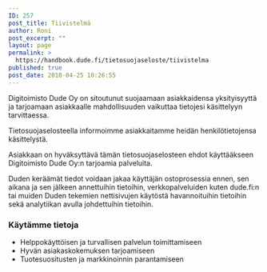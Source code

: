 ```yaml
---
ID: 257
post_title: Tiivistelmä
author: Roni
post_excerpt: ""
layout: page
permalink: >
  https://handbook.dude.fi/tietosuojaseloste/tiivistelma
published: true
post_date: 2018-04-25 10:26:55
---
```

Digitoimisto Dude Oy on sitoutunut suojaamaan asiakkaidensa yksityisyyttä ja tarjoamaan asiakkaalle mahdollisuuden vaikuttaa tietojesi käsittelyyn tarvittaessa.

Tietosuojaselosteella informoimme asiakkaitamme heidän henkilötietojensa käsittelystä.

Asiakkaan on hyväksyttävä tämän tietosuojaselosteen ehdot käyttääkseen Digitoimisto Dude Oy:n tarjoamia palveluita.

Duden keräämät tiedot voidaan jakaa käyttäjän ostoprosessia ennen, sen aikana ja sen jälkeen annettuihin tietoihin, verkkopalveluiden kuten dude.fi:n tai muiden Duden tekemien nettisivujen käytöstä havannoituihin tietoihin sekä analytiikan avulla johdettuihin tietoihin.

<h3>Käytämme tietoja</h3> 

<ul>
<li>Helppokäyttöisen ja turvallisen palvelun toimittamiseen</li>
<li>Hyvän asiakaskokemuksen tarjoamiseen</li>
<li>Tuotesuositusten ja markkinoinnin parantamiseen</li>
</ul>